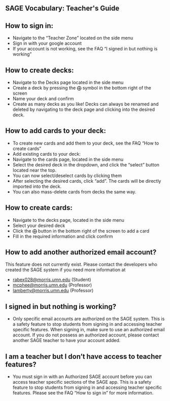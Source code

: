 ## SAGE Vocabulary: Teacher's Guide

## How to sign in:
* Navigate to the “Teacher Zone” located on the side menu 
* Sign in with your google account
* If your account is not working, see the FAQ “I signed in but nothing is working”

## How to create decks:

* Navigate to the Decks page located in the side menu 
* Create a deck by pressing the ⨁ symbol in the bottom right of the screen
* Name your deck and confirm
* Create as many decks as you like! Decks can always be renamed and deleted by navigating to the deck page and clicking into the desired deck. 

## How to add cards to your deck:

* To create new cards and add them to your deck, see the FAQ “How to create cards”
* Add existing cards to your deck:
* Navigate to the cards page, located in the side menu
* Select the desired deck in the dropdown, and click the “select” button located near the top. 
* You can now select/deselect cards by clicking them
* After selecting the desired cards, click “add”. The cards will be directly imported into the deck. 
* You can also mass-delete cards from decks the same way. 

## How to create cards:

* Navigate to the decks page, located in the side menu
* Select your desired deck
* Click the ⨁ button in the bottom right of the screen to add a card
* Fill in the required information and click confirm 

## How to add another authorized email account?
This feature does not currently exist. Please contact the developers who created the SAGE system if you need more information at
* rabex028@morris.umn.edu (Student)
* mcphee@morris.umn.edu (Professor)
* lamberty@morris.umn.edu (Professor)


## I signed in but nothing is working?
* Only specific email accounts are authorized on the SAGE system. This is a safety feature to stop students from signing in and accessing teacher specific features. When signing in, make sure to use an authorized email account. If you do not possess an authorized account, please contact another SAGE teacher to have your account added.   

## I am a teacher but I don’t have access to teacher features?

* You must sign in with an Authorized SAGE account before you can access teacher specific sections of the SAGE app. This is a safety feature to stop students from signing in and accessing teacher specific features. Please see the FAQ “How to sign in” for more information.  
